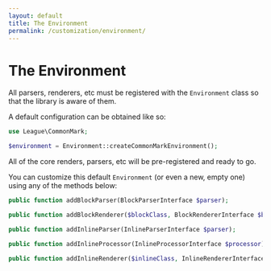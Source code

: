 ```yaml
---
layout: default
title: The Environment
permalink: /customization/environment/
---
```


The Environment
===============

All parsers, renderers, etc must be registered with the `Environment` class so that the library is aware of them.

A default configuration can be obtained like so:

~~~php
use League\CommonMark;

$environment = Environment::createCommonMarkEnvironment();
~~~

All of the core renders, parsers, etc will be pre-registered and ready to go.

You can customize this default `Environment` (or even a new, empty one) using any of the methods below:

~~~php
public function addBlockParser(BlockParserInterface $parser);

public function addBlockRenderer($blockClass, BlockRendererInterface $blockRenderer);

public function addInlineParser(InlineParserInterface $parser);

public function addInlineProcessor(InlineProcessorInterface $processor);

public function addInlineRenderer($inlineClass, InlineRendererInterface $renderer);
~~~
